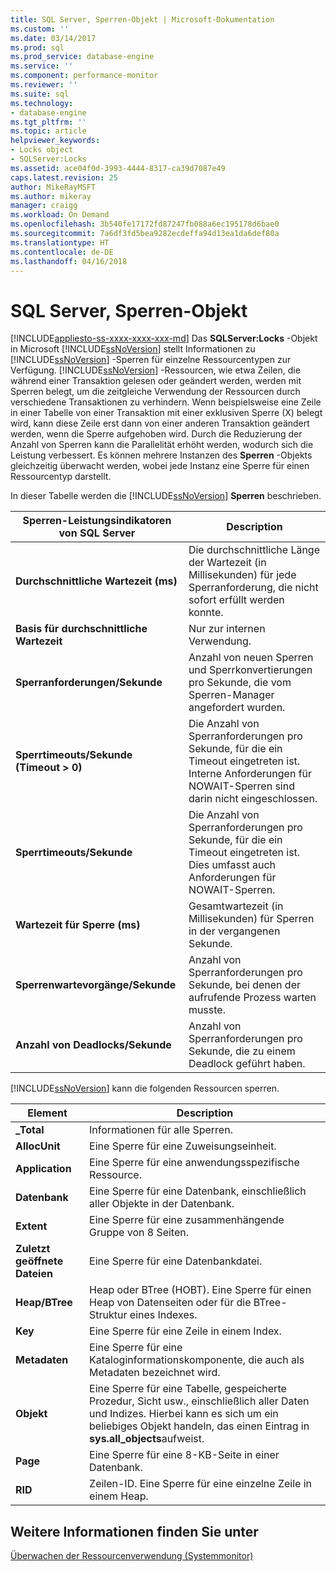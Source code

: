 ```yaml
---
title: SQL Server, Sperren-Objekt | Microsoft-Dokumentation
ms.custom: ''
ms.date: 03/14/2017
ms.prod: sql
ms.prod_service: database-engine
ms.service: ''
ms.component: performance-monitor
ms.reviewer: ''
ms.suite: sql
ms.technology:
- database-engine
ms.tgt_pltfrm: ''
ms.topic: article
helpviewer_keywords:
- Locks object
- SQLServer:Locks
ms.assetid: ace04f0d-3993-4444-8317-ca39d7087e49
caps.latest.revision: 25
author: MikeRayMSFT
ms.author: mikeray
manager: craigg
ms.workload: On Demand
ms.openlocfilehash: 3b540fe17172fd87247fb088a6ec195178d6bae0
ms.sourcegitcommit: 7a6df3fd5bea9282ecdeffa94d13ea1da6def80a
ms.translationtype: HT
ms.contentlocale: de-DE
ms.lasthandoff: 04/16/2018
---
```

# <a name="sql-server-locks-object"></a>SQL Server, Sperren-Objekt
[!INCLUDE[appliesto-ss-xxxx-xxxx-xxx-md](../../includes/appliesto-ss-xxxx-xxxx-xxx-md.md)]
  Das **SQLServer:Locks** -Objekt in Microsoft [!INCLUDE[ssNoVersion](../../includes/ssnoversion-md.md)] stellt Informationen zu [!INCLUDE[ssNoVersion](../../includes/ssnoversion-md.md)] -Sperren für einzelne Ressourcentypen zur Verfügung. [!INCLUDE[ssNoVersion](../../includes/ssnoversion-md.md)] -Ressourcen, wie etwa Zeilen, die während einer Transaktion gelesen oder geändert werden, werden mit Sperren belegt, um die zeitgleiche Verwendung der Ressourcen durch verschiedene Transaktionen zu verhindern. Wenn beispielsweise eine Zeile in einer Tabelle von einer Transaktion mit einer exklusiven Sperre (X) belegt wird, kann diese Zeile erst dann von einer anderen Transaktion geändert werden, wenn die Sperre aufgehoben wird. Durch die Reduzierung der Anzahl von Sperren kann die Parallelität erhöht werden, wodurch sich die Leistung verbessert. Es können mehrere Instanzen des **Sperren** -Objekts gleichzeitig überwacht werden, wobei jede Instanz eine Sperre für einen Ressourcentyp darstellt.  
  
 In dieser Tabelle werden die [!INCLUDE[ssNoVersion](../../includes/ssnoversion-md.md)] **Sperren** beschrieben.  
  
|Sperren-Leistungsindikatoren von SQL Server|Description|  
|-------------------------------|-----------------|  
|**Durchschnittliche Wartezeit (ms)**|Die durchschnittliche Länge der Wartezeit (in Millisekunden) für jede Sperranforderung, die nicht sofort erfüllt werden konnte.|  
|**Basis für durchschnittliche Wartezeit**|Nur zur internen Verwendung.|
|**Sperranforderungen/Sekunde**|Anzahl von neuen Sperren und Sperrkonvertierungen pro Sekunde, die vom Sperren-Manager angefordert wurden.|  
|**Sperrtimeouts/Sekunde (Timeout > 0)**|Die Anzahl von Sperranforderungen pro Sekunde, für die ein Timeout eingetreten ist. Interne Anforderungen für NOWAIT-Sperren sind darin nicht eingeschlossen.|  
|**Sperrtimeouts/Sekunde**|Die Anzahl von Sperranforderungen pro Sekunde, für die ein Timeout eingetreten ist. Dies umfasst auch Anforderungen für NOWAIT-Sperren.|  
|**Wartezeit für Sperre (ms)**|Gesamtwartezeit (in Millisekunden) für Sperren in der vergangenen Sekunde.|  
|**Sperrenwartevorgänge/Sekunde**|Anzahl von Sperranforderungen pro Sekunde, bei denen der aufrufende Prozess warten musste.|  
|**Anzahl von Deadlocks/Sekunde**|Anzahl von Sperranforderungen pro Sekunde, die zu einem Deadlock geführt haben.|  
  
 [!INCLUDE[ssNoVersion](../../includes/ssnoversion-md.md)] kann die folgenden Ressourcen sperren.  
  
|Element|Description|  
|----------|-----------------|  
|**_Total**|Informationen für alle Sperren.|  
|**AllocUnit**|Eine Sperre für eine Zuweisungseinheit.|  
|**Application**|Eine Sperre für eine anwendungsspezifische Ressource.|  
|**Datenbank**|Eine Sperre für eine Datenbank, einschließlich aller Objekte in der Datenbank.|  
|**Extent**|Eine Sperre für eine zusammenhängende Gruppe von 8 Seiten.|  
|**Zuletzt geöffnete Dateien**|Eine Sperre für eine Datenbankdatei.|  
|**Heap/BTree**|Heap oder BTree (HOBT). Eine Sperre für einen Heap von Datenseiten oder für die BTree-Struktur eines Indexes.|  
|**Key**|Eine Sperre für eine Zeile in einem Index.|  
|**Metadaten**|Eine Sperre für eine Kataloginformationskomponente, die auch als Metadaten bezeichnet wird.|  
|**Objekt**|Eine Sperre für eine Tabelle, gespeicherte Prozedur, Sicht usw., einschließlich aller Daten und Indizes. Hierbei kann es sich um ein beliebiges Objekt handeln, das einen Eintrag in **sys.all_objects**aufweist.|  
|**Page**|Eine Sperre für eine 8-KB-Seite in einer Datenbank.|  
|**RID**|Zeilen-ID. Eine Sperre für eine einzelne Zeile in einem Heap.|  
  
## <a name="see-also"></a>Weitere Informationen finden Sie unter  
 [Überwachen der Ressourcenverwendung &#40;Systemmonitor&#41;](../../relational-databases/performance-monitor/monitor-resource-usage-system-monitor.md)  
  
  
